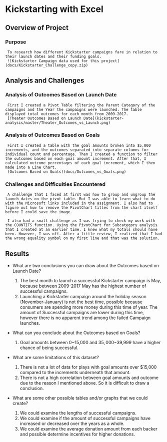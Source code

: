 # Kickstarting with Excel

## Overview of Project

### Purpose
     To research how different Kickstarter campaigns fare in relation to their launch dates and their funding goals.
     ![Kickstarter Campaign data used for this project](docs/Kickstarter_Challenge_copy.zip)

## Analysis and Challenges

### Analysis of Outcomes Based on Launch Date
     
     First I created a Pivot Table filtering the Parent Category of the campaigns and the Year the campaigns were launched. The table displayed total outcomes for each month from 2009-2017.
     [Theater Outcomes Based on Launch Date](kickstarter-analysis/master/Theater_Outcomes_vs_Launch.png)  

### Analysis of Outcomes Based on Goals
     
     First I created a table with the goal amounts broken into $5,000 increments, and the outcomes separated into separate columns for individual count and percentage. Then I created a function to filter the outcomes based on each goal amount increment. After that, I calculated outcome percentages of each goal increment, which I then made into a Line Chart.
     [Outcomes Based on Goals](docs/Outcomes_vs_Goals.png)

### Challenges and Difficulties Encountered

     A challenge that I faced at first was how to group and ungroup the launch dates on the pivot table. But I was able to learn what to do with the Microsoft links included in the assignment. I also had to figure out how to remove the PivotChart titles from the chart itself before I could save the image.

     I also had a small challenge as I was trying to check my work with the COUNTIFS function. Using the PivotChart for Subcategory analysis that I created at an earlier time, I knew what my totals should have been. However, I was off. After a little review, I realized that I had the wrong equality symbol on my first line and that was the solution.

## Results

- What are two conclusions you can draw about the Outcomes based on Launch Date?

     1) The best month to launch a successful Kickstarter campaign is May, because between 2009-2017 May has the highest number of successful campaigns.
     2) Launching a Kickstarter campaign around the holiday season (November-January) is not the best time, possible because consumers are spending more money during this time of year. The amount of Successful campaigns are lower during this time, however there is no apparent trend among the failed Campaign launches.

- What can you conclude about the Outcomes based on Goals?

     1) Goal amounts between $0-$15,000 and $35,000-$39,999 have a higher chance of being successful.

- What are some limitations of this dataset?

     1) There is not a lot of data for plays with goal amounts over $15,000 compared to the increments underneath that amount.
     2) There is not a high correlation between goal amounts and outcome due to the reason I mentioned above. So it is difficult to draw a conclusion.

- What are some other possible tables and/or graphs that we could create?

     1) We could examine the lengths of successful campaigns.
     2) We could examine if the amount of successful campaigns have increased or decreased over the years as a whole.
     3) We could examine the average donation amount from each backer and possible determine incentives for higher donations.


